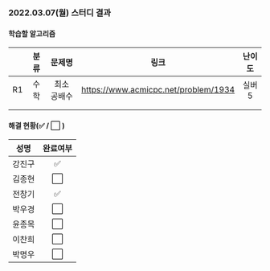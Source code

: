 ### 2022.03.07(월) 스터디 결과

#### 학습할 알고리즘

|      | 분류 |   문제명    |                 링크                 | 난이도 |
| :--: | :--: | :---------: | :----------------------------------: | :----: |
|  R1  | 수학 | 최소 공배수 | https://www.acmicpc.net/problem/1934 | 실버5  |
|      |      |             |                                      |        |
|      |      |             |                                      |        |

#### 해결 현황(:white_check_mark: / :white_large_square:  )

|  성명  |       완료여부       |
| :----: | :------------------: |
| 강진구 | :white_check_mark: |
| 김종현 | :white_large_square: |
| 전창기 |  :white_check_mark:  |
| 박우경 | :white_large_square: |
| 윤종목 | :white_large_square: |
| 이찬희 | :white_large_square: |
| 박명우 | :white_large_square: |

